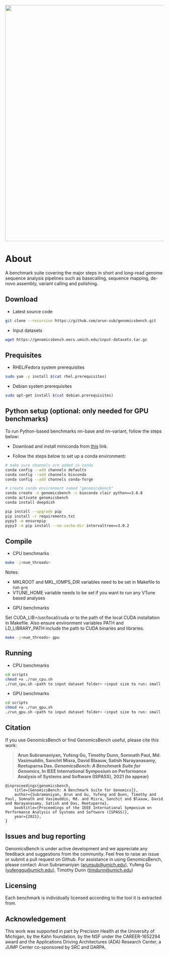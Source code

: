 <p align="center"><img src="https://github.com/arun-sub/punnet/blob/master/img/GenomicsBenchLogo-Colored.png" width="750"></p>

# About

A benchmark suite covering the major steps in short and long-read genome sequence analysis pipelines such as basecalling, sequence mapping, de-novo assembly, variant calling and polishing.

## Download

* Latest source code

```bash
git clone --recursive https://github.com/arun-sub/genomicsbench.git
```

* Input datasets

```bash
wget https://genomicsbench.eecs.umich.edu/input-datasets.tar.gz
```

## Prequisites

* RHEL/Fedora system prerequisites

```bash
sudo yum -y install $(cat rhel.prerequisites)
```
* Debian system prerequisites

```bash
sudo apt-get install $(cat debian.prerequisites)
```

## Python setup (optional: only needed for GPU benchmarks)

To run Python-based benchmarks nn-base and nn-variant, follow the steps below:

* Download and install miniconda from [this](https://docs.conda.io/projects/continuumio-conda/en/latest/user-guide/install/download.html) link.

* Follow the steps below to set up a conda environment:

```bash
# make sure channels are added in conda
conda config --add channels defaults
conda config --add channels bioconda
conda config --add channels conda-forge

# create conda environment named "genomicsbench"
conda create -n genomicsbench -c bioconda clair python==3.6.8
conda activate genomicsbench
conda install deepdish

pip install --upgrade pip
pip install -r requirements.txt
pypy3 -m ensurepip
pypy3 -m pip install --no-cache-dir intervaltree==3.0.2
```

## Compile

* CPU benchmarks

```bash
make -j<num_threads>
```

Notes: 

- MKLROOT and MKL_IOMPS_DIR variables need to be set in Makefile to run `grm`
- VTUNE_HOME variable needs to be set if you want to run any VTune based analyses

* GPU benchmarks

Set CUDA_LIB=/usr/local/cuda or to the path of the local CUDA installation in Makefile. 
Also ensure environment variables PATH and LD_LIBRARY_PATH include the path to CUDA binaries and libraries.

```bash
make -j<num_threads> gpu
```

## Running

* CPU benchmarks

```bash
cd scripts
chmod +x ./run_cpu.sh
./run_cpu.sh <path to input dataset folder> <input size to run: small | large>
```

* GPU benchmarks

```bash
cd scripts
chmod +x ./run_gpu.sh
./run_gpu.sh <path to input dataset folder> <input size to run: small | large>
```

## Citation

If you use GenomicsBench or find GenomicsBench useful, please cite this work:

> **Arun Subramaniyan, Yufeng Gu, Timothy Dunn, Somnath Paul, Md. Vasimuddin, Sanchit Misra, David Blaauw, Satish Narayanasamy, Reetuparna Das. *GenomicsBench: A Benchmark Suite for Genomics*, In IEEE International Symposium on Performance Analysis of Systems and Software (ISPASS), 2021 (to appear)**

```
@inproceedings{genomicsbench,
    title={GenomicsBench: A Benchmark Suite for Genomics}},
    author={Subramaniyan, Arun and Gu, Yufeng and Dunn, Timothy and Paul, Somnath and Vasimuddin, Md. and Misra, Sanchit and Blaauw, David and Narayanasamy, Satish and Das, Reetuparna},
    booktitle={Proceedings of the IEEE International Symposium on Performance Analysis of Systems and Software (ISPASS)},
    year={2021},
}
```

## Issues and bug reporting

GenomicsBench is under active development and we appreciate any feedback and suggestions from the community. Feel free to raise an issue or submit a pull request on Github. For assistance in using GenomicsBench, please contact: Arun Subramaniyan (arunsub@umich.edu), Yufeng Gu (yufenggu@umich.edu), Timothy Dunn (timdunn@umich.edu)

## Licensing

Each benchmark is individually licensed according to the tool it is extracted from.

## Acknowledgement

This work was supported in part by Precision Health at the University of Michigan, by the Kahn foundation, by the NSF under the CAREER-1652294 award and the Applications Driving Architectures (ADA) Research Center, a JUMP Center co-sponsored by SRC and DARPA.

